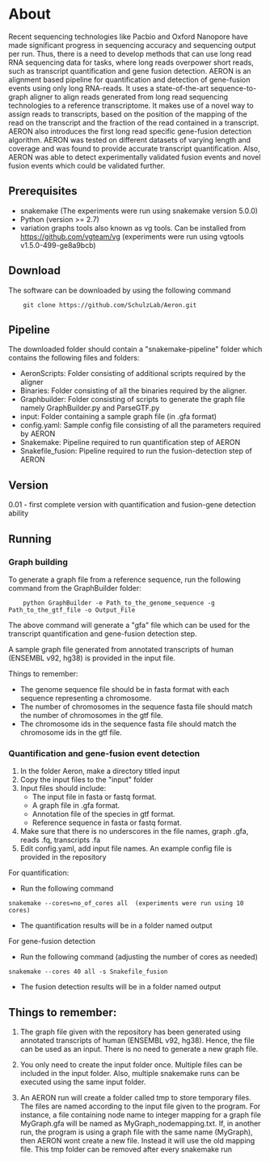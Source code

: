 # About
Recent sequencing technologies like Pacbio and Oxford Nanopore have made significant progress in sequencing accuracy and sequencing output per run. Thus, there is a need to develop methods that can use long read RNA sequencing data for tasks, where long reads overpower short reads, such as transcript quantification and gene fusion detection. 
AERON is an alignment based pipeline for quantification and detection of gene-fusion events using only long RNA-reads. It uses a state-of-the-art sequence-to-graph aligner to align reads generated from long read sequencing technologies to a reference transcriptome. 
It makes use of a novel way to assign reads to transcripts, based on the position of the mapping of the read on the transcript and the fraction of the read contained in a transcript. AERON also introduces the first long read specific gene-fusion detection algorithm.
AERON was tested on different datasets of varying length and coverage and was found to provide accurate transcript quantification. Also, AERON was able to detect experimentally validated fusion events and novel fusion events which could be validated further.

## Prerequisites
* snakemake (The experiments were run using snakemake version 5.0.0)  
* Python (version >= 2.7)  
* variation graphs tools also known as vg tools. Can be installed from https://github.com/vgteam/vg (experiments were run using vgtools v1.5.0-499-ge8a9bcb)  

## Download

The software can be downloaded by using the following command
```
	git clone https://github.com/SchulzLab/Aeron.git 
```

## Pipeline
The downloaded folder should contain a "snakemake-pipeline" folder which contains the following files and folders:

* AeronScripts: Folder consisting of additional scripts required by the aligner
* Binaries: Folder consisting of all the binaries required by the aligner.
* Graphbuilder: Folder consisting of scripts to generate the graph file namely GraphBuilder.py and ParseGTF.py
* input: Folder containing a sample graph file (in .gfa format)
* config.yaml: Sample config file consisting of all the parameters required by AERON
* Snakemake: Pipeline required to run quantification step of AERON
* Snakefile_fusion: Pipeline required to run the fusion-detection step of AERON

## Version
0.01 - first complete version with quantification and fusion-gene detection ability

## Running
### Graph building
To generate a graph file from a reference sequence, run the following command from the GraphBuilder folder:
```
	python GraphBuilder -e Path_to_the_genome_sequence -g Path_to_the_gtf_file -o Output_File  
```
The above command will generate a "gfa" file which can be used for the transcript quantification and gene-fusion detection step. 

A sample graph file generated from annotated transcripts of human (ENSEMBL v92, hg38) is provided in the input file. 

Things to remember:
- The genome sequence file should be in fasta format with each sequence representing a chromosome.
- The number of chromosomes in the sequence fasta file should match the number of chromosomes in the gtf file.
- The chromosome ids in the sequence fasta file should match the chromosome ids in the gtf file.

### Quantification and gene-fusion event detection
1. In the folder Aeron, make a directory titled input  
2. Copy the input files to the "input" folder
3. Input files should include:
	* The input file in fasta or fastq format. 
	* A graph file in .gfa format.   
	* Annotation file of the species in gtf format. 
	* Reference sequence in fasta or fastq format.
4. Make sure that there is no underscores in the file names, graph .gfa, reads .fq, transcripts .fa  
5. Edit config.yaml, add input file names. An example config file is provided in the repository

For quantification:

- Run the following command

```
snakemake --cores=no_of_cores all  (experiments were run using 10 cores)  
```
- The quantification results will be in a folder named output  


For gene-fusion detection

- Run the following command (adjusting the number of cores as needed)
```
snakemake --cores 40 all -s Snakefile_fusion
```
- The fusion detection results will be in a folder named output  

## Things to remember:
1.	The graph file given with the repository has been generated using annotated transcripts of human (ENSEMBL v92, hg38). Hence, the file can be used as an input. There is no need to generate a new graph file.

2.	You only need to create the input folder once. Multiple files can be included in the input folder. Also, multiple snakemake runs can be executed using the same input folder.

3.	 An AERON run will create a folder called tmp to store temporary files. The files are named according to the input file given to the program. For instance, a file containing node name to integer mapping for a graph file MyGraph.gfa will be named as MyGraph_nodemapping.txt. If, in another run, the program is using a graph file with the same name (MyGraph), then AERON wont create a new file. Instead it will use the old mapping file. This tmp folder can be removed after every snakemake run 


